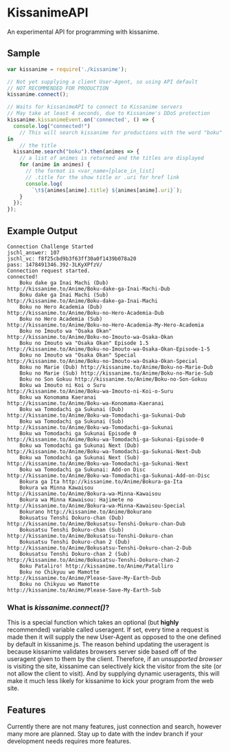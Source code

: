 # KissanimeAPI
An experimental API for programming with kissanime.

## Sample
```javascript
var kissanime = require('./kissanime');

// Not yet supplying a client User-Agent, so using API default
// NOT RECOMMENDED FOR PRODUCTION
kissanime.connect();

// Waits for kissanimeAPI to connect to Kissanime servers
// May take at least 4 seconds, due to Kissanime's DDoS protection
kissanime.kissanimeEvent.on('connected', () => {
  console.log("connected!")
    // This will search kissanime for productions with the word "boku" 
in
    // the title
  kissanime.search("boku").then(animes => {
    // a list of animes is returned and the titles are displayed
    for (anime in animes) {
      // the format is <var_name>[place_in_list]
      // .title for the show title or .uri for href link
      console.log(
        `\t${animes[anime].title} ${animes[anime].uri}`);
    }
  });
});
```
## Example Output
```
Connection Challenge Started
jschl_answer: 107
jschl_vc: f8f25cbd9b3f63ff30a0f1439b078a20
pass: 1478491346.392-3LKyXPfzV/
Connection request started.
connected!
	Boku dake ga Inai Machi (Dub) 
http://kissanime.to/Anime/Boku-dake-ga-Inai-Machi-Dub
	Boku dake ga Inai Machi (Sub) 
http://kissanime.to/Anime/Boku-dake-ga-Inai-Machi
	Boku no Hero Academia (Dub) 
http://kissanime.to/Anime/Boku-no-Hero-Academia-Dub
	Boku no Hero Academia (Sub) 
http://kissanime.to/Anime/Boku-no-Hero-Academia-My-Hero-Academia
	Boku no Imouto wa "Osaka Okan" 
http://kissanime.to/Anime/Boku-no-Imouto-wa-Osaka-Okan
	Boku no Imouto wa "Osaka Okan" Episode 1.5 
http://kissanime.to/Anime/Boku-no-Imouto-wa-Osaka-Okan-Episode-1-5
	Boku no Imouto wa "Osaka Okan" Special 
http://kissanime.to/Anime/Boku-no-Imouto-wa-Osaka-Okan-Special
	Boku no Marie (Dub) http://kissanime.to/Anime/Boku-no-Marie-Dub
	Boku no Marie (Sub) http://kissanime.to/Anime/Boku-no-Marie-Sub
	Boku no Son Gokuu http://kissanime.to/Anime/Boku-no-Son-Gokuu
	Boku wa Imouto ni Koi o Suru 
http://kissanime.to/Anime/Boku-wa-Imouto-ni-Koi-o-Suru
	Boku wa Konomama Kaeranai 
http://kissanime.to/Anime/Boku-wa-Konomama-Kaeranai
	Boku wa Tomodachi ga Sukunai (Dub) 
http://kissanime.to/Anime/Boku-wa-Tomodachi-ga-Sukunai-Dub
	Boku wa Tomodachi ga Sukunai (Sub) 
http://kissanime.to/Anime/Boku-wa-Tomodachi-ga-Sukunai
	Boku wa Tomodachi ga Sukunai Episode 0 
http://kissanime.to/Anime/Boku-wa-Tomodachi-ga-Sukunai-Episode-0
	Boku wa Tomodachi ga Sukunai Next (Dub) 
http://kissanime.to/Anime/Boku-wa-Tomodachi-ga-Sukunai-Next-Dub
	Boku wa Tomodachi ga Sukunai Next (Sub) 
http://kissanime.to/Anime/Boku-wa-Tomodachi-ga-Sukunai-Next
	Boku wa Tomodachi ga Sukunai: Add-on Disc 
http://kissanime.to/Anime/Boku-wa-Tomodachi-ga-Sukunai-Add-on-Disc
	Bokura ga Ita http://kissanime.to/Anime/Bokura-ga-Ita
	Bokura wa Minna Kawaisou 
http://kissanime.to/Anime/Bokura-wa-Minna-Kawaisou
	Bokura wa Minna Kawaisou: Hajimete no 
http://kissanime.to/Anime/Bokura-wa-Minna-Kawaisou-Special
	Bokurano http://kissanime.to/Anime/Bokurano
	Bokusatsu Tenshi Dokuro-chan (Dub) 
http://kissanime.to/Anime/Bokusatsu-Tenshi-Dokuro-chan-Dub
	Bokusatsu Tenshi Dokuro-chan (Sub) 
http://kissanime.to/Anime/Bokusatsu-Tenshi-Dokuro-chan
	Bokusatsu Tenshi Dokuro-chan 2 (Dub) 
http://kissanime.to/Anime/Bokusatsu-Tenshi-Dokuro-chan-2-Dub
	Bokusatsu Tenshi Dokuro-chan 2 (Sub) 
http://kissanime.to/Anime/Bokusatsu-Tenshi-Dokuro-chan-2
	Boku Pataliro! http://kissanime.to/Anime/Patalliro
	Boku no Chikyuu wo Mamotte 
http://kissanime.to/Anime/Please-Save-My-Earth-Dub
	Boku no Chikyuu wo Mamotte 
http://kissanime.to/Anime/Please-Save-My-Earth-Sub
```

### What is _kissanime.connect()_?
This is a special function which takes an optional (but __highly__ 
recommended) variable called useragent. If set,
every time a request is made then it will supply the new User-Agent as 
opposed to the one defined by default in kissanime.js. The reason
behind updating the useragent is because kissanime validates browsers 
server side based off of the useragent given to them by the client.
Therefore, if an _unsupported browser_ is visiting the site, kissanime 
can selectively kick the visitor from the site (or not allow the
client to visit). And by supplying dynamic useragents, this will make it 
much less likely for kissanime to kick your program from the
web site.

## Features
Currently there are not many features, just connection and search, 
however many more are planned. Stay up to date with the indev branch if
your development needs requires more features.


